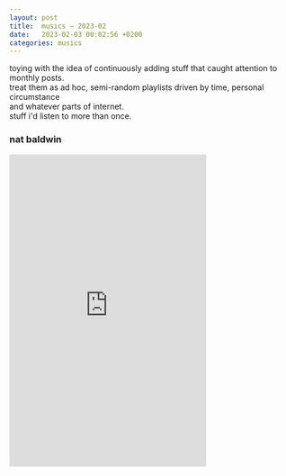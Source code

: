 ```yaml
---
layout: post
title:  musics — 2023-02	
date:   2023-02-03 00:02:56 +0200
categories: musics
---
```

toying with the idea of continuously adding stuff that caught attention to monthly posts.   
treat them as ad hoc, semi-random playlists driven by time, personal circumstance    
and whatever parts of internet.   
stuff i'd listen to more than once.

### nat baldwin
<iframe style="border: 0; width: 350px; height: 555px;" src="https://bandcamp.com/EmbeddedPlayer/album=3432159013/size=large/bgcol=ffffff/linkcol=0687f5/transparent=true/" seamless><a href="https://dinzuartefacts.bandcamp.com/album/blind-field">Blind Field by Nat Baldwin</a></iframe>